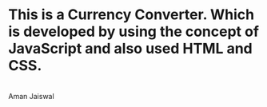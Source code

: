 # This is a Currency Converter. Which is developed by using the concept of JavaScript and also used HTML and CSS. 
<br>
Aman Jaiswal